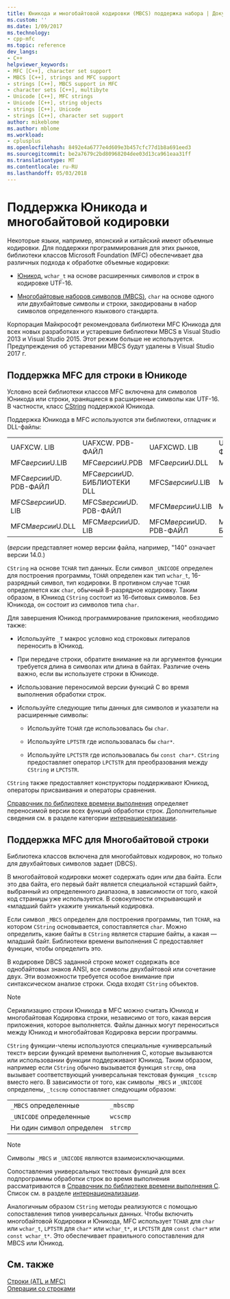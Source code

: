 ```yaml
---
title: Юникода и многобайтовой кодировки (MBCS) поддержка набора | Документы Microsoft
ms.custom: ''
ms.date: 1/09/2017
ms.technology:
- cpp-mfc
ms.topic: reference
dev_langs:
- C++
helpviewer_keywords:
- MFC [C++], character set support
- MBCS [C++], strings and MFC support
- strings [C++], MBCS support in MFC
- character sets [C++], multibyte
- Unicode [C++], MFC strings
- Unicode [C++], string objects
- strings [C++], Unicode
- strings [C++], character set support
author: mikeblome
ms.author: mblome
ms.workload:
- cplusplus
ms.openlocfilehash: 8492e4a6777e4d609e3b457cfc77d1b8a691eed3
ms.sourcegitcommit: be2a7679c2bd80968204dee03d13ca961eaa31ff
ms.translationtype: MT
ms.contentlocale: ru-RU
ms.lasthandoff: 05/03/2018
---
```

# <a name="unicode-and-multibyte-character-set-mbcs-support"></a>Поддержка Юникода и многобайтовой кодировки

Некоторые языки, например, японский и китайский имеют объемные кодировки. Для поддержки программирования для этих рынков, библиотеки классов Microsoft Foundation (MFC) обеспечивает два различных подхода к обработке объемные кодировки:

- [Юникод](#mfc-support-for-unicode-strings), `wchar_t` на основе расширенных символов и строк в кодировке UTF-16.

- [Многобайтовые наборов символов (MBCS)](#mfc-support-for-mbcs-strings), `char` на основе одного или двухбайтовые символы и строки, закодированы в набор символов определенного языкового стандарта.

Корпорация Майкрософт рекомендовала библиотеки MFC Юникода для всех новых разработках и устаревшие библиотеки MBCS в Visual Studio 2013 и Visual Studio 2015. Этот режим больше не используется. Предупреждения об устаревании MBCS будут удалены в Visual Studio 2017 г.

## <a name="mfc-support-for-unicode-strings"></a>Поддержка MFC для строки в Юникоде

Условно всей библиотеки классов MFC включена для символов Юникода или строки, хранящиеся в расширенные символы как UTF-16. В частности, класс [CString](../atl-mfc-shared/reference/cstringt-class.md) поддержкой Юникода.

Поддержка Юникода в MFC используются эти библиотеки, отладчик и DLL-файлы:

|||||
|-|-|-|-|
|UAFXCW. LIB|UAFXCW. PDB-ФАЙЛ|UAFXCWD. LIB|UAFXCWD. PDB-ФАЙЛ|
|MFC*версии*U.LIB|MFC*версии*U.PDB|MFC*версии*U.DLL|MFC*версии*UD. LIB|
|MFC*версии*UD. PDB-ФАЙЛ|MFC*версии*UD. БИБЛИОТЕКИ DLL|MFCS*версии*U.LIB|MFCS*версии*U.PDB|
|MFCS*версии*UD. LIB|MFCS*версии*UD. PDB-ФАЙЛ|MFCM*версии*U.LIB|MFCM*версии*U.PDB|
|MFCM*версии*U.DLL|MFCM*версии*UD. LIB|MFCM*версии*UD. PDB-ФАЙЛ|MFCM*версии*UD. БИБЛИОТЕКИ DLL|

(*версии* представляет номер версии файла, например, "140" означает версии 14.0.)

`CString` на основе `TCHAR` тип данных. Если символ `_UNICODE` определен для построения программы, `TCHAR` определен как тип `wchar_t`, 16-разрядный символ, тип кодировки. В противном случае `TCHAR` определяется как `char`, обычный 8-разрядное кодировку. Таким образом, в Юникод `CString` состоит из 16-битовых символов. Без Юникода, он состоит из символов типа `char`.

Для завершения Юникод программирование приложения, необходимо также:

- Используйте `_T` макрос условно код строковых литералов переносить в Юникод.

- При передаче строки, обратите внимание на ли аргументов функции требуется длина в символах или длина в байтах. Различие очень важно, если вы используете строки в Юникоде.

- Использование переносимой версии функций C во время выполнения обработки строк.

- Используйте следующие типы данных для символов и указатели на расширенные символы:

   - Используйте `TCHAR` где использовалась бы `char`.

   - Используйте `LPTSTR` где использовалась бы `char*`.

   - Используйте `LPCTSTR` где использовалась бы `const char*`. `CString` предоставляет оператор `LPCTSTR` для преобразования между `CString` и `LPCTSTR`.

`CString` также предоставляет конструкторы поддерживают Юникод, операторы присваивания и операторы сравнения.

[Справочник по библиотеке времени выполнения](../c-runtime-library/c-run-time-library-reference.md) определяет переносимой версии всех функций обработки строк. Дополнительные сведения см. в разделе категории [интернационализации](../c-runtime-library/internationalization.md).

## <a name="mfc-support-for-mbcs-strings"></a>Поддержка MFC для Многобайтовой строки

Библиотека классов включена для многобайтовых кодировок, но только для двухбайтовых символов задает (DBCS).

В многобайтовой кодировки может содержать один или два байта. Если это два байта, его первый байт является специальной «старший байт», выбранный из определенного диапазона, в зависимости от того, какой код страницы уже используется. В совокупности открывающий и «младший байт» укажите уникальный кодировка.

Если символ `_MBCS` определен для построения программы, тип `TCHAR`, на котором `CString` основывается, сопоставляется `char`. Можно определить, какие байты в `CString` является старшие байты, а какая — младший байт. Библиотеки времени выполнения C предоставляет функции, чтобы определить это.

В кодировке DBCS заданной строке может содержать все однобайтовых знаков ANSI, все символы двухбайтовой или сочетание двух. Эти возможности требуется особое внимание при синтаксическом анализе строки. Сюда входят `CString` объектов.

> [!NOTE]
> Сериализацию строки Юникода в MFC можно считать Юникод и многобайтовая Кодировка строки, независимо от того, какая версия приложения, которое выполняется. Файлы данных могут переноситься между Юникод и многобайтовая Кодировка версии программы.

`CString` функции-члены используются специальные «универсальный текст» версии функций времени выполнения C, которые вызываются или использовании функции поддерживают Юникод. Таким образом, например если `CString` обычно вызывается функция `strcmp`, она вызывает соответствующий универсальная текстовая функция `_tcscmp` вместо него. В зависимости от того, как символы `_MBCS` и `_UNICODE` определены, `_tcscmp` сопоставляет следующим образом:

|||
|-|-|
|`_MBCS` определенные|`_mbscmp`|
|`_UNICODE` определенные|`wcscmp`|
|Ни один символ определен|`strcmp`|

> [!NOTE]
> Символы `_MBCS` и `_UNICODE` являются взаимоисключающими.

Сопоставления универсальных текстовых функций для всех подпрограммы обработки строк во время выполнения рассматриваются в [Справочник по библиотеке времени выполнения C](../c-runtime-library/c-run-time-library-reference.md). Список см. в разделе [интернационализации](../c-runtime-library/internationalization.md).

Аналогичным образом `CString` методы реализуются с помощью сопоставления типов универсальных данных. Чтобы включить многобайтовой Кодировки и Юникода, MFC использует `TCHAR` для `char` или `wchar_t`, `LPTSTR` для `char*` или `wchar_t*`, и `LPCTSTR` для `const char*` или `const wchar_t*`. Это обеспечивает правильного сопоставления для MBCS или Юникод.

## <a name="see-also"></a>См. также

[Строки (ATL и MFC)](../atl-mfc-shared/strings-atl-mfc.md)  
[Операции со строками](../c-runtime-library/string-manipulation-crt.md)  
